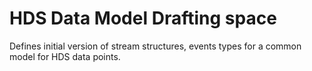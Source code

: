 # HDS Data Model Drafting space

Defines initial version of stream structures, events types for a common model for HDS data points. 